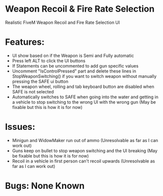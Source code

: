 
# Weapon Recoil & Fire Rate Selection
Realistic FiveM Weapon Recoil and Fire Rate Selection UI

# Features:
- UI show based on if the Weapon is Semi and Fully automatic
- Press left ALT to click the UI buttons
- If Statements can be uncommented to add gun specific values
- Uncomment "IsControlPressed" part and delete these lines in StopWeaponSwitching() if you want to switch weapon without manually pressing the SAFE ui button
- The weapon wheel, rolling and tab keyboard button are disabled when SAFE is not selected
- Automatically switches to SAFE when going into the water and getting in a vehicle to stop switching to the wrong UI with the wrong gun (May be fixable but this is how it is for now)

# Issues:
- Minigun and WidowMaker run out of ammo (Unresolvable as far as I can work out)
- Guns keep on bullet to stop weapon switching and the UI breaking (May be fixable but this is how it is for now)
- Recoil in a vehicle in first person can't recoil upwards (Unresolvable as far as I can work out)

# Bugs: None Known
